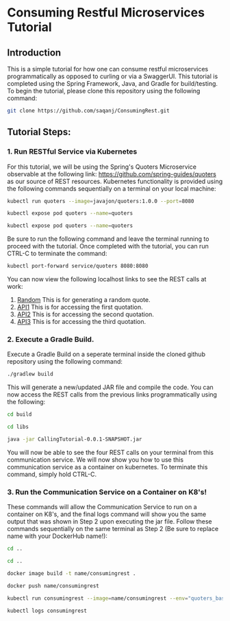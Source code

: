 # Consuming Restful Microservices Tutorial
## Introduction
This is a simple tutorial for how one can consume restful microservices programmatically as opposed to curling or via a SwaggerUI. This tutorial is completed using the Spring Framework, Java, and Gradle for build/testing. To begin the tutorial, please clone this repository using the following command:
```bash
git clone https://github.com/saqanj/ConsumingRest.git
```
## Tutorial Steps:
### 1. Run RESTful Service via Kubernetes
For this tutorial, we will be using the Spring's Quoters Microservice observable at the following link: https://github.com/spring-guides/quoters as our source of REST resources. Kubernetes functionality is provided using the following commands sequentially on a terminal on your local machine:
```bash
kubectl run quoters --image=javajon/quoters:1.0.0 --port=8080
```
```bash
kubectl expose pod quoters --name=quoters
```
```bash
kubectl expose pod quoters --name=quoters
```
Be sure to run the following command and leave the terminal running to proceed with the tutorial. Once completed with the tutorial, you can run CTRL-C to terminate the command:
```bash
kubectl port-forward service/quoters 8080:8080
```
You can now view the following localhost links to see the REST calls at work:
1. [Random](http://localhost:8080/api/random) This is for generating a random quote.
2. [API1](http://localhost:8080/api/1) This is for accessing the first quotation.
3. [API2](http://localhost:8080/api/2) This is for accessing the second quotation.
4. [API3](http://localhost:8080/api/3) This is for accessing the third quotation.

### 2. Execute a Gradle Build.
Execute a Gradle Build on a seperate terminal inside the cloned github repository using the following command:
```bash
./gradlew build
```
This will generate a new/updated JAR file and compile the code. You can now access the REST calls from the previous links programmatically using the following:
```bash
cd build
```
```bash
cd libs
```
```bash
java -jar CallingTutorial-0.0.1-SNAPSHOT.jar
```
You will now be able to see the four REST calls on your terminal from this communication service. We will now show you how to use this communication service as a container on kubernetes. To terminate this command, simply hold CTRL-C. 
### 3. Run the Communication Service on a Container on K8's!
These commands will allow the Communication Service to run on a container on K8's, and the final logs command will show you the same output that was shown in Step 2 upon executing the jar file. Follow these commands sequentially on the same terminal as Step 2 (Be sure to replace name with your DockerHub name!):
```bash
cd ..
```
```bash
cd ..
```
```bash
docker image build -t name/consumingrest .
```
```bash
docker push name/consumingrest
```
```bash
kubectl run consumingrest --image=name/consumingrest --env="quoters_base_url=http://quoters:8080"
```
```bash
kubectl logs consumingrest
```
